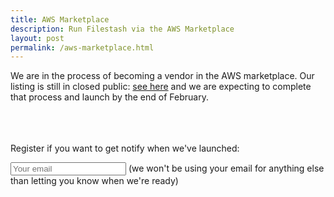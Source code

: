```yaml
---
title: AWS Marketplace
description: Run Filestash via the AWS Marketplace
layout: post
permalink: /aws-marketplace.html
---
```


We are in the process of becoming a vendor in the AWS marketplace. Our listing is still in closed public: [see here](https://aws.amazon.com/marketplace/pp/prodview-vyea7ajkkzbvw) and we are expecting to complete that process and launch by the end of February.


<br><br><br>
Register if you want to get notify when we've launched:
<form method="POST" action="https://downloads.filestash.app/compute/form.php">
  <input type="hidden" name="marketplace::aws::register" />
  <input type="email" name="email" placeholder="Your email" /> (we won't be using your email for anything else than letting you know when we're ready)
</form>


